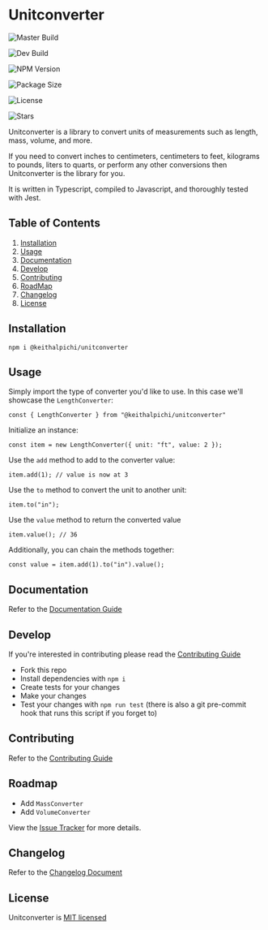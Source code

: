 # Unitconverter

![Master Build](https://img.shields.io/travis/keithalpichi/unitconverter/master.svg?label=build%3A%20master&style=for-the-badge)

![Dev Build](https://img.shields.io/travis/keithalpichi/unitconverter/develop.svg?label=build%3A%20dev&style=for-the-badge)

![NPM Version](https://img.shields.io/npm/v/@keithalpichi/unitconverter.svg?style=for-the-badge)

![Package Size](https://img.shields.io/bundlephobia/min/@keithalpichi/unitconverter.svg?style=for-the-badge)

![License](https://img.shields.io/npm/l/@keithalpichi/unitconverter.svg?style=for-the-badge)

![Stars](https://img.shields.io/github/stars/keithalpichi/unitconverter.svg?style=for-the-badge)

Unitconverter is a library to convert units of measurements such as length, mass, volume, and more. 

If you need to convert inches to centimeters, centimeters to feet, kilograms to pounds, liters to quarts, or perform any other conversions then Unitconverter is the library for you.

It is written in Typescript, compiled to Javascript, and thoroughly tested with Jest.

## Table of Contents

1. [Installation](#installation)
1. [Usage](#usage)
1. [Documentation](#documentation)
1. [Develop](#develop)
1. [Contributing](#contributing)
1. [RoadMap](#roadmap)
1. [Changelog](#changelog)
1. [License](#license)

## Installation

`npm i @keithalpichi/unitconverter`

## Usage
Simply import the type of converter you'd like to use. In this case we'll showcase the `LengthConverter`:
```
const { LengthConverter } from "@keithalpichi/unitconverter"
```

Initialize an instance:
```
const item = new LengthConverter({ unit: "ft", value: 2 });
```

Use the `add` method to add to the converter value:
```
item.add(1); // value is now at 3
```

Use the `to` method to convert the unit to another unit:
```
item.to("in");
```

Use the `value` method to return the converted value
```
item.value(); // 36
```

Additionally, you can chain the methods together:
```
const value = item.add(1).to("in").value();
```

## Documentation

Refer to the [Documentation Guide](./DOCUMENTATION.md)

## Develop

If you're interested in contributing please read the [Contributing Guide](./CONTRIBUTING.md)

* Fork this repo
* Install dependencies with `npm i`
* Create tests for your changes
* Make your changes
* Test your changes with `npm run test` (there is also  a git pre-commit hook that runs this script if you forget to)

## Contributing

Refer to the [Contributing Guide](./CONTRIBUTING.md)

## Roadmap

- Add `MassConverter`
- Add `VolumeConverter`

View the [Issue Tracker](https://github.com/keithalpichi/unitconverter/projects/1) for more details.

## Changelog

Refer to the [Changelog Document](./CHANGELOG.md)

## License

Unitconverter is [MIT licensed](./LICENSE)
